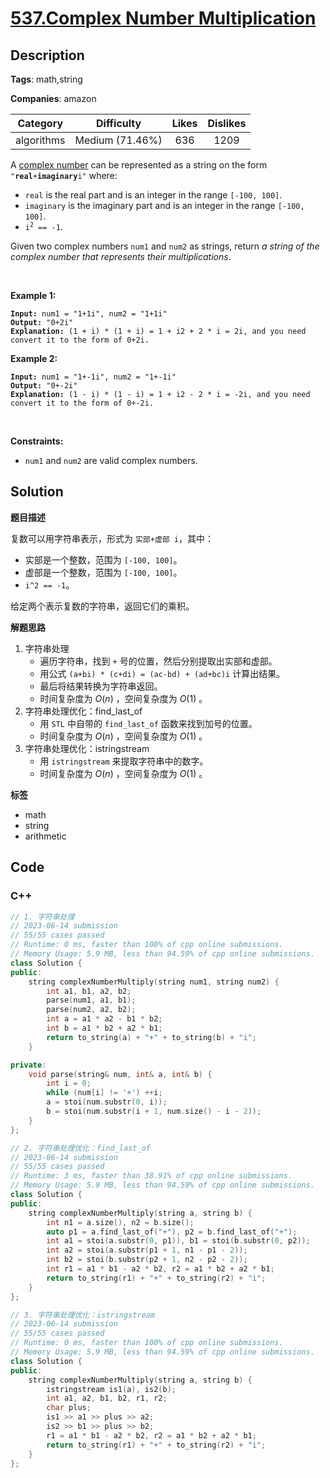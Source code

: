 # [537.Complex Number Multiplication](https://leetcode.com/problems/complex-number-multiplication/description/)

## Description

**Tags**: math,string

**Companies**: amazon

|  Category  |   Difficulty    | Likes | Dislikes |
| :--------: | :-------------: | :---: | :------: |
| algorithms | Medium (71.46%) |  636  |   1209   |

<p>A <a href="https://en.wikipedia.org/wiki/Complex_number" target="_blank">complex number</a> can be represented as a string on the form <code>&quot;<strong>real</strong>+<strong>imaginary</strong>i&quot;</code> where:</p>
<ul>
  <li><code>real</code> is the real part and is an integer in the range <code>[-100, 100]</code>.</li>
  <li><code>imaginary</code> is the imaginary part and is an integer in the range <code>[-100, 100]</code>.</li>
  <li><code>i<sup>2</sup> == -1</code>.</li>
</ul>
<p>Given two complex numbers <code>num1</code> and <code>num2</code> as strings, return <em>a string of the complex number that represents their multiplications</em>.</p>
<p>&nbsp;</p>
<p><strong class="example">Example 1:</strong></p>
<pre><code><strong>Input:</strong> num1 = &quot;1+1i&quot;, num2 = &quot;1+1i&quot;
<strong>Output:</strong> &quot;0+2i&quot;
<strong>Explanation:</strong> (1 + i) * (1 + i) = 1 + i2 + 2 * i = 2i, and you need convert it to the form of 0+2i.</code></pre>
<p><strong class="example">Example 2:</strong></p>
<pre><code><strong>Input:</strong> num1 = &quot;1+-1i&quot;, num2 = &quot;1+-1i&quot;
<strong>Output:</strong> &quot;0+-2i&quot;
<strong>Explanation:</strong> (1 - i) * (1 - i) = 1 + i2 - 2 * i = -2i, and you need convert it to the form of 0+-2i.</code></pre>
<p>&nbsp;</p>
<p><strong>Constraints:</strong></p>
<ul>
  <li><code>num1</code> and <code>num2</code> are valid complex numbers.</li>
</ul>

## Solution

**题目描述**

复数可以用字符串表示，形式为 `实部+虚部 i`，其中：

- 实部是一个整数，范围为 `[-100, 100]`。
- 虚部是一个整数，范围为 `[-100, 100]`。
- `i^2 == -1`。

给定两个表示复数的字符串，返回它们的乘积。

**解题思路**

1. 字符串处理
   - 遍历字符串，找到 `+` 号的位置，然后分别提取出实部和虚部。
   - 用公式 `(a+bi) * (c+di) = (ac-bd) + (ad+bc)i` 计算出结果。
   - 最后将结果转换为字符串返回。
   - 时间复杂度为 $O(n)$ ，空间复杂度为 $O(1)$ 。
2. 字符串处理优化：find_last_of
   - 用 `STL` 中自带的 `find_last_of` 函数来找到加号的位置。
   - 时间复杂度为 $O(n)$ ，空间复杂度为 $O(1)$ 。
3. 字符串处理优化：istringstream
   - 用 `istringstream` 来提取字符串中的数字。
   - 时间复杂度为 $O(n)$ ，空间复杂度为 $O(1)$ 。

**标签**

- math
- string
- arithmetic

<!-- code start -->
## Code

### C++

```cpp
// 1. 字符串处理
// 2023-06-14 submission
// 55/55 cases passed
// Runtime: 0 ms, faster than 100% of cpp online submissions.
// Memory Usage: 5.9 MB, less than 94.59% of cpp online submissions.
class Solution {
public:
    string complexNumberMultiply(string num1, string num2) {
        int a1, b1, a2, b2;
        parse(num1, a1, b1);
        parse(num2, a2, b2);
        int a = a1 * a2 - b1 * b2;
        int b = a1 * b2 + a2 * b1;
        return to_string(a) + "+" + to_string(b) + "i";
    }

private:
    void parse(string& num, int& a, int& b) {
        int i = 0;
        while (num[i] != '+') ++i;
        a = stoi(num.substr(0, i));
        b = stoi(num.substr(i + 1, num.size() - i - 2));
    }
};
```

```cpp
// 2. 字符串处理优化：find_last_of
// 2023-06-14 submission
// 55/55 cases passed
// Runtime: 3 ms, faster than 38.91% of cpp online submissions.
// Memory Usage: 5.9 MB, less than 94.59% of cpp online submissions.
class Solution {
public:
    string complexNumberMultiply(string a, string b) {
        int n1 = a.size(), n2 = b.size();
        auto p1 = a.find_last_of("+"), p2 = b.find_last_of("+");
        int a1 = stoi(a.substr(0, p1)), b1 = stoi(b.substr(0, p2));
        int a2 = stoi(a.substr(p1 + 1, n1 - p1 - 2));
        int b2 = stoi(b.substr(p2 + 1, n2 - p2 - 2));
        int r1 = a1 * b1 - a2 * b2, r2 = a1 * b2 + a2 * b1;
        return to_string(r1) + "+" + to_string(r2) + "i";
    }
};
```

```cpp
// 3. 字符串处理优化：istringstream
// 2023-06-14 submission
// 55/55 cases passed
// Runtime: 0 ms, faster than 100% of cpp online submissions.
// Memory Usage: 5.9 MB, less than 94.59% of cpp online submissions.
class Solution {
public:
    string complexNumberMultiply(string a, string b) {
        istringstream is1(a), is2(b);
        int a1, a2, b1, b2, r1, r2;
        char plus;
        is1 >> a1 >> plus >> a2;
        is2 >> b1 >> plus >> b2;
        r1 = a1 * b1 - a2 * b2, r2 = a1 * b2 + a2 * b1;
        return to_string(r1) + "+" + to_string(r2) + "i";
    }
};
```

<!-- code end -->
